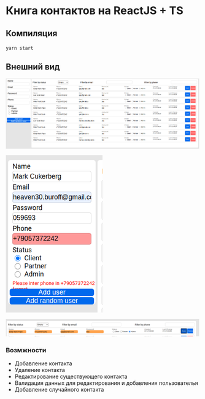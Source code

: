 # Книга контактов на ReactJS + TS

## Компиляция 
```
yarn start
```

## Внешний вид

![](mainpage.png "Main Page")

![](validation.png "Validation")

![](edit.png "Detailed contact page")

### Возмжности
  - Добавление контакта
  - Удаление контакта
  - Редактирование существующего контакта
  - Валидация данных для редактирования и добавления пользователья
  - Добавление случайного контакта
